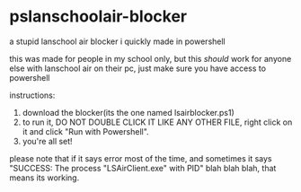 # pslanschoolair-blocker
a stupid lanschool air blocker i quickly made in powershell

this was made for people in my school only, but this *should* work for anyone else with lanschool air on their pc, just make sure you have access to powershell

instructions:
1. download the blocker(its the one named lsairblocker.ps1)
2. to run it, DO NOT DOUBLE CLICK IT LIKE ANY OTHER FILE, right click on it and click "Run with Powershell".
3. you're all set!

please note that if it says error most of the time, and sometimes it says "SUCCESS: The process "LSAirClient.exe" with PID" blah blah blah, that means its working.
